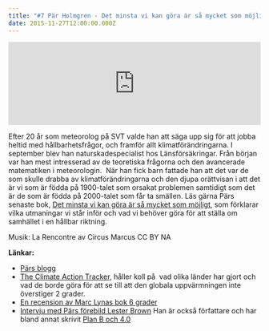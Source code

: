```yaml
---
title: "#7 Pär Holmgren - Det minsta vi kan göra är så mycket som möjligt"
date: 2015-11-27T12:00:00.000Z
---
```


<iframe src="https://w.soundcloud.com/player/?url=https%3A//api.soundcloud.com/tracks/235004572&amp;color=001665&amp;auto_play=false&amp;hide_related=false&amp;show_comments=true&amp;show_user=true&amp;show_reposts=false" width="100%" height="166" frameborder="no" scrolling="no"></iframe>

Efter 20 år som meteorolog på SVT valde han att säga upp sig för att jobba heltid med hållbarhetsfrågor, och framför allt klimatförändringarna. I september blev han naturskadespecialist hos Länsförsäkringar. Från början var han mest intresserad av de teoretiska frågorna och den avancerade matematiken i meteorologin.  När han fick barn fattade han att det var de som skulle drabba av klimatförändringarna och den djupa orättvisan i att det är vi som är födda på 1900-talet som orsakat problemen samtidigt som det är de som är födda på 2000-talet som får ta smällen. Läs gärna Pärs senaste bok, [Det minsta vi kan göra är så mycket som möjligt](http://parspektiv.shop.textalk.se/sv/), som förklarar vilka utmaningar vi står inför och vad vi behöver göra för att ställa om samhället i en hållbar riktning.

Musik: La Rencontre av Circus Marcus CC BY NA

**Länkar:**

- [Pärs blogg](http://www.parholmgren.se)
- [The Climate Action Tracker,](http://climateactiontracker.org) håller koll på  vad olika länder har gjort och vad de borde göra för att se till att den globala uppvärmningen inte överstiger 2 grader.
- [En recension av Marc Lynas bok 6 grader](http://www.svd.se/en-obehaglig-lasning)
- [Intervju med Pärs förebild Lester Brown](http://www.theguardian.com/profile/lesterbrown) Han är också författare och har bland annat skrivit [Plan B och 4.0](http://www.earth-policy.org/books/)
